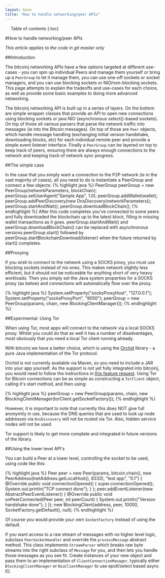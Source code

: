 ```yaml
---
layout: base
title: "How to handle networking/peer APIs"
---
```


<div markdown="1" id="toc" class="toc"><div markdown="1">

* Table of contents
{:toc}

</div></div>

<div markdown="1" class="toccontent">

#How to handle networking/peer APIs

_This article applies to the code in git master only_

##Introduction

The bitcoinj networking APIs have a few options targeted at different use-cases - you can spin up individual Peers and manage them yourself or bring up a `PeerGroup` to let it manage them, you can use one-off sockets or socket managers, and you can use blocking sockets or NIO/non-blocking sockets. This page attempts to explain the tradeoffs and use-cases for each choice, as well as provide some basic examples to doing more advanced networking.

The bitcoinj networking API is built up in a series of layers. On the bottom are simple wrapper classes that provide an API to open new connections using blocking sockets or java NIO (asynchronous select()-based sockets). On top of those sit various parsers that parse the network traffic into messages (ie into the Bitcoin messages). On top of those are `Peer` objects, which handle message handling (exchanging initial version handshake, downloading blocks, etc) for each individual remote peer and provide a simple event listener interface. Finally a `PeerGroup` can be layered on top to keep track of peers, ensuring there are always enough connections to the network and keeping track of network sync progress.

##The simple case

In the case that you simply want a connection to the P2P network (ie in the vast majority of cases), all you need to do is instantiate a PeerGroup and connect a few objects:
{% highlight java %}
PeerGroup peerGroup = new PeerGroup(networkParameters, blockChain);
peerGroup.setUserAgent("Sample App", 1.0);
peerGroup.addWallet(wallet);
peerGroup.addPeerDiscovery(new DnsDiscovery(networkParameters));
peerGroup.startAndWait();
peerGroup.downloadBlockChain();
{% endhighlight %}
After this code completes you've connected to some peers and fully downloaded the blockchain up to the latest block, filling in missing wallet transactions as it goes. peerGroup.startAndWait() and peerGroup.downloadBlockChain() can be replaced with asynchronous versions peerGroup.start() followed by peerGroup.startBlockchainDownload(listener) when the future returned by start() completes.

##Proxying

If you wish to connect to the network using a SOCKS proxy, you must use blocking sockets instead of nio ones. This makes network slightly less efficient, but it should not be noticeable for anything short of very heavy workloads. Then you simply set the Java system properties for a SOCKS proxy (as below) and connections will automatically flow over the proxy. 

{% highlight java %}
System.setProperty("socksProxyHost", "127.0.0.1");
System.setProperty("socksProxyPort", "9050");
peerGroup = new PeerGroup(params, chain, new BlockingClientManager());
{% endhighlight %}

##Experimental: Using Tor

When using Tor, most apps will connect to the network via a local SOCKS proxy. Whilst you could do that as well it has a number of disadvantages, most obviously that you need a local Tor client running already.

With bitcoinj we have a better choice, which is using the [Orchid](http://www.subgraph.com/orchid.html) library - a pure Java implementation of the Tor protocol.

Orchid is not currently available via Maven, so you need to include a JAR into your app yourself. As the support is not yet fully integrated into bitcoinj, you would need to follow the instructions in [this feature request](https://code.google.com/p/bitcoinj/issues/detail?id=499). Using Tor for Bitcoin connections can be as simple as constructing a `TorClient` object, calling it's start method, and then using:

{% highlight java %}
peerGroup = new PeerGroup(params, chain, new BlockingClientManager(torClient.getSocketFactory());
{% endhighlight %}

However, it is important to note that currently this does NOT give full anonymity in use, because the DNS queries that are used to look up node addresses via `DnsDiscovery` will not be routed via Tor. Also, hidden service nodes will not be used.

Tor support is likely to get more complete and integrated in future versions of the library.

##Using the lower level API's

You can build a Peer at a lower level, controlling the socket to be used, using code like this:

{% highlight java %}
Peer peer = new Peer(params, bitcoin.chain(), new PeerAddress(InetAddress.getLocalHost(), 8333), "test app", "0.1") {
    @Override
    public void connectionOpened() {
        super.connectionOpened();
        System.out.println("TCP connect done");
    }
};
peer.addEventListener(new AbstractPeerEventListener() {
    @Override
    public void onPeerConnected(Peer peer, int peerCount) {
        System.out.println("Version handshake done");
    }
});
new BlockingClient(address, peer, 10000, SocketFactory.getDefault(), null);
{% endhighlight %}

Of course you would provide your own `SocketFactory` instead of using the default.

If you want access to a raw stream of messages with no higher level logic, subclass `PeerSocketHandler` and override the `processMessage` abstract method. This class implements `StreamParser` which breaks raw byte streams into the right subclass of `Message` for you, and then lets you handle those messages as you see fit. Create instances of your new object and pass them to an implementation of `ClientConnectionManager`, typically either `BlockingClientManager` or `NioClientManager` to use epoll/select based async IO.

</div>
